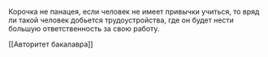 Корочка не панацея, если человек не имеет привычки учиться, то вряд ли такой человек добьется трудоустройства, где он будет нести большую ответственность за свою работу.

[[Авторитет бакалавра]]